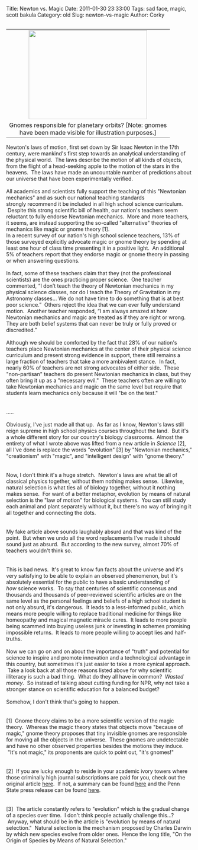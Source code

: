 Title: Newton vs. Magic
Date: 2011-01-30 23:33:00
Tags: sad face, magic, scott bakula
Category: old
Slug: newton-vs-magic
Author: Corky

<table cellpadding="0" cellspacing="0" class="tr-caption-container" style="float: left; margin-right: 1em; text-align: left;"><tbody><tr><td style="text-align: center;"><a href="http://3.bp.blogspot.com/_fa6AZDCsHnY/TUZXo7b7IdI/AAAAAAAAAJM/BMYAAAkV29k/s1600/gnomes.jpg" imageanchor="1" style="clear: left; margin-bottom: 1em; margin-left: auto; margin-right: auto;"><img border="0" height="240" src="http://3.bp.blogspot.com/_fa6AZDCsHnY/TUZXo7b7IdI/AAAAAAAAAJM/BMYAAAkV29k/s320/gnomes.jpg" width="320" /></a></td></tr><tr><td class="tr-caption" style="text-align: center;">Gnomes responsible for planetary orbits? [Note: gnomes<br />have been made visible for illustration purposes.]</td></tr></tbody></table>Newton's laws of motion, first set down by Sir Isaac Newton in the 17th century, were mankind's first step towards an analytical understanding of the physical world. &nbsp;The laws describe the motion of all kinds of objects, from the flight of a head-seeking apple to the motion of the stars in the heavens. &nbsp;The laws have made an uncountable number of predictions about our universe that have been experimentally verified. <br /><br />All academics and scientists fully support the teaching of this "Newtonian mechanics" and as such our national teaching standards strongly&nbsp;recommend&nbsp;it be included in all high school science curriculum. &nbsp;Despite this strong scientific bill of health, our nation's teachers seem reluctant to fully endorse Newtonian mechanics. &nbsp;More and more teachers, it seems, are instead supporting the so-called "alternative" theories of mechanics like magic or gnome theory [1].<br /><div></div><div>In a recent survey of our nation's high school science teachers, 13% of those surveyed explicitly advocate magic or gnome theory by spending at least one hour of class time presenting it in a positive light. &nbsp;An additional 5% of teachers report that they endorse magic or gnome theory in passing or when answering questions. <br /><br /></div><div></div><div>In fact, some of these teachers claim<span class="Apple-style-span" style="font-family: inherit;"> that they (not the professional scientists) are the ones practicing proper science. &nbsp;One teacher commented, “I don’t teach the theory of Newtonian mechanics in my physical science classes, nor do I teach the Theory of Gravitation in my Astronomy classes... We do not have time to do something that is at best poor science.” &nbsp;Others reject the idea that we can ever fully understand motion. &nbsp;Another teacher responded, “I am always amazed at how Newtonian mechanics and magic are treated as if they are right or wrong. They are both belief systems that can never be truly or fully proved or discredited.”<br /><br />Although we should be comforted by the fact that 28% of our nation's teachers place Newtonian mechanics at the center of their physical science curriculum and present strong evidence in support, there still remains a large fraction of teachers that take a more&nbsp;</span>ambivalent<span class="Apple-style-span" style="font-family: inherit;">&nbsp;stance. &nbsp;In fact, nearly 60% of teachers are not strong advocates of either side. &nbsp;These "non-partisan" teachers do present Newtonian mechanics in class, but they often bring it up as a "necessary evil." &nbsp;These teachers often are willing to take Newtonian mechanics and magic on the same level but require that students learn mechanics only because it will "be on the test."</span><br /><span class="Apple-style-span" style="font-family: inherit;"><br /></span><br /><span class="Apple-style-span" style="font-family: inherit;">.....</span><br /><br /><span class="Apple-style-span" style="font-family: inherit;">Obviously, I've just made all that up. &nbsp;As far as I know, Newton's laws still reign supreme in high school physics courses throughout the land. &nbsp;But it's a whole different story for our country's biology classrooms. &nbsp;Almost the entirety of what I wrote above was lifted from a new article in <i>Science </i>[2], all I've done is replace the words "evolution" [3] by "Newtonian mechanics," "creationism" with "magic", and "intelligent design" with "gnome theory."&nbsp;</span><br /><span class="Apple-style-span" style="font-family: inherit;"><br /></span><br /><span class="Apple-style-span" style="font-family: inherit;">Now, I don't think it's a huge stretch. &nbsp;Newton's laws are what tie all of classical physics together, without them nothing makes sense. &nbsp;Likewise, natural selection is what ties all of biology together, without it nothing makes sense. &nbsp;For want of a better metaphor, evolution by means of natural selection is the "law of motion" for biological systems. &nbsp;You can still study each animal and plant separately without it, but there's no way of bringing it all together and connecting the dots.</span><br /><span class="Apple-style-span" style="font-family: inherit;"><br /></span><br /><span class="Apple-style-span" style="font-family: inherit;">My fake article above sounds laughably absurd and that was kind of the point. &nbsp;But when we undo all the word replacements I've made it should sound just as absurd. &nbsp;But according to the new survey, almost 70% of teachers wouldn't think so.&nbsp;&nbsp; &nbsp;&nbsp;&nbsp;&nbsp;&nbsp;</span><br /><span class="Apple-style-span" style="font-family: inherit;"><br /></span><br /><span class="Apple-style-span" style="font-family: inherit;">This is bad news. &nbsp;It's great to know fun facts about the universe and it's very satisfying to be able to explain an observed phenomenon, but it's absolutely essential for the public to have a basic understanding of <i>how</i>&nbsp;science works. &nbsp;</span>To say that centuries of scientific consensus and thousands and thousands of peer-reviewed scientific articles are on the same level as the personal feelings and beliefs of a high school student is not only absurd, it's dangerous. &nbsp;It leads to a less-informed public, which means more people willing to replace traditional medicine for things like homeopathy and magical magnetic miracle cures. &nbsp;It leads to more people being scammed into buying useless junk or investing in schemes promising impossible returns. &nbsp;It leads to more people willing to accept lies and half-truths. <br /><br />Now we can go on and on about the importance of "truth" and potential for science to inspire and promote innovation and a technological advantage in this country, but sometimes it's just easier to take a more cynical approach. &nbsp;Take a look back at all those reasons listed above for why scientific illiteracy is such a bad thing. &nbsp;What do they all have in common? &nbsp;<i>Wasted money</i>. &nbsp;So instead of talking about cutting funding for NPR, why not take a stronger stance on scientific education for a balanced budget?<br /><br />Somehow, I don't think that's going to happen.<br /><br /><br /><span class="Apple-style-span" style="font-family: inherit;"> [1] &nbsp;Gnome theory claims to be a more scientific version of the magic theory. &nbsp;Whereas the magic theory states that objects move "because of magic," gnome theory proposes that tiny invisible gnomes are responsible for moving all the objects in the universe. &nbsp;These gnomes are undetectable and have no other observed properties besides the motions they induce. &nbsp;"It's not magic," its proponents are quick to point out, "it's gnomes!" &nbsp;</span><br /><span class="Apple-style-span" style="font-family: inherit;"><br /></span><br /><span class="Apple-style-span" style="font-family: inherit;">[2] &nbsp;If you are lucky enough to reside in your academic ivory towers where those criminally high journal subscriptions are paid for you, check out the original article <a href="http://www.sciencemag.org/content/331/6016/404.full.pdf">here</a>. &nbsp;If not, a summary can be found <a href="http://voices.washingtonpost.com/answer-sheet/science/study-most-high-school-biology.html">here</a>&nbsp;and the Penn State press release can be found <a href="http://live.psu.edu/story/51023">here</a>.&nbsp;</span><br /><span class="Apple-style-span" style="font-family: inherit;"><br /></span><br /><span class="Apple-style-span" style="font-family: inherit;">[3] &nbsp;The article constantly refers to "evolution" which is the gradual change of a species over time. &nbsp;I don't think people actually challenge this...? &nbsp;Anyway, what should be in the article is "evolution by means of natural selection." &nbsp;Natural selection is the mechanism proposed by Charles Darwin by which new species evolve from older ones. &nbsp;Hence the long title, "On the Origin of Species by Means of Natural Selection."&nbsp;</span></div>
